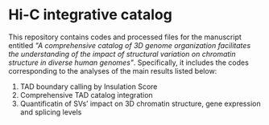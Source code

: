 # Hi-C integrative catalog
This repository contains codes and processed files for the manuscript entitled *"A comprehensive catalog of 3D genome organization facilitates the understanding of the impact of structural variation on chromatin structure in diverse human genomes"*. Specifically, it includes the codes corresponding to the analyses of the main results listed below:

  1. TAD boundary calling by Insulation Score
  2. Comprehensive TAD catalog integration
  3. Quantificatin of SVs’ impact on 3D chromatin structure, gene expression and splicing levels

